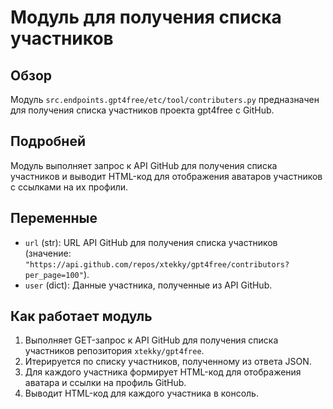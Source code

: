 # Модуль для получения списка участников

## Обзор

Модуль `src.endpoints.gpt4free/etc/tool/contributers.py` предназначен для получения списка участников проекта gpt4free с GitHub.

## Подробней

Модуль выполняет запрос к API GitHub для получения списка участников и выводит HTML-код для отображения аватаров участников с ссылками на их профили.

## Переменные

*   `url` (str): URL API GitHub для получения списка участников (значение: `"https://api.github.com/repos/xtekky/gpt4free/contributors?per_page=100"`).
*   `user` (dict): Данные участника, полученные из API GitHub.

## Как работает модуль

1.  Выполняет GET-запрос к API GitHub для получения списка участников репозитория `xtekky/gpt4free`.
2.  Итерируется по списку участников, полученному из ответа JSON.
3.  Для каждого участника формирует HTML-код для отображения аватара и ссылки на профиль GitHub.
4.  Выводит HTML-код для каждого участника в консоль.